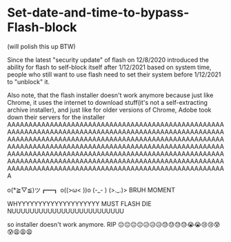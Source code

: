 # Set-date-and-time-to-bypass-Flash-block
(will polish this up BTW)

Since the latest "security update" of flash on 12/8/2020 introduced the ability for flash to self-block itself after 1/12/2021 based on system time, people who still want to use flash need to set their system before 1/12/2021 to "unblock" it. 

Also note, that the flash installer doesn't work anymore because just like Chrome, it uses the internet to download stuff(it's not a self-extracting archive installer), and just like for older versions of Chrome, Adobe took down their servers for the installer AAAAAAAAAAAAAAAAAAAAAAAAAAAAAAAAAAAAAAAAAAAAAAAAAAAAAAAAAAAAAAAAAAAAAAAAAAAAAAAAAAAAAAAAAAAAAAAAAAAAAAAAAAAAAAAAAAAAAAAAAAAAAAAAAAAAAAAAAAAAAAAAAAAAAAAAAAAAAAAAAAAAAAAAAAAAAAAAAAAAAAAAAAAAAAAAAAAAAAAAAAAAAAAAAAAAAAAAAAAAAAAAAAAAAAAAAAAAAAAAAAAAAAAAAAAAAAAAAAAAAAAAAAAAAAAAAAAAAAAAAAAAAAAAAAAAAAAAAAAAAAAAAAAAAAAAAAAAAAAAAAAAAAAAAAAAAAAAAAAAAAAAAAAAAAAAAAAAAA 

o(*≧▽≦)ツ┏━┓ o((>ω< ))o (-_- ) (>.\_.)> BRUH MOMENT

WHYYYYYYYYYYYYYYYYYYYY MUST FLASH DIE NUUUUUUUUUUUUUUUUUUUUUUUUU 

so installer doesn't work anymore. RIP 😔😔😔😔😥😥😥😓😓😓😓😭😭😢😢😰😰😩😩😩
